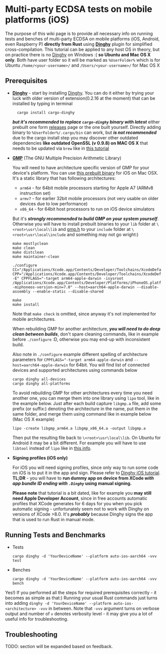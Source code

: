 Multi-party ECDSA tests on mobile platforms (iOS)
=====================================

The purpose of this wiki page is to provide all necessary info on running tests and benches of multi-party ECDSA on mobile platforms (iOS, Android, even Raspberry P) **directly from Rust** using [**Dinghy**](https://github.com/snipsco/dinghy) plugin for simplified cross-compilation. This tutorial can be applied to any host OS in theory, but on practice there is no [Dinghy](https://github.com/snipsco/dinghy) on Windows :( **so Ubuntu and Mac OS X only**. Both have user folder so it will be marked as `%UserFolder%` which is for Ubuntu `/home/<your-username>/` and `/Users/<your-username>/` for Mac OS X

Prerequisites
--

* [**Dinghy**](https://github.com/snipsco/dinghy) - start by installing [Dinghy](https://github.com/snipsco/dinghy). You can do it either by trying your luck with older version of extension(0.2.16 at the moment) that can be installed by typing in terminal

        cargo install cargo-dinghy

    **_but it's recommended to replace `cargo-dinghy` binary with latest_** either prebuilt one form [releases](https://github.com/snipsco/dinghy/releases) page or the one built yourself. Directly adding binary to `%UserFolder%/.cargo/bin` can work, but **_is not recommended_** due to the cargo install step you may discover other outdated dependencies **like outdated OpenSSL (v 0.9.8) on MAC OS X** that needs to be updated via `brew` like in [this tutorial](https://medium.com/@katopz/how-to-upgrade-openssl-8d005554401)

* [**GMP**](https://gmplib.org/) (The GNU Multiple Precision Arithmetic Library)

    You will need to have architecture specific version of GMP for your device's platform. You can use [this prebuilt binary](./bin/gmp_ios.zip) for iOS on  Mac OSX. It's a static library that has following architectures:
  
  * `arm64` - for 64bit mobile processors starting for Apple A7 (ARMv8 instruction set)
  * `armv7` - for earlier 32bit mobile processors (not very usable on older devices due to low performance)
  * `x86_64` - for 64bit host processors to run on iOS device simulators
  
  But it's **_strongly recommended to build GMP on your system yourself_**. Otherwise you will have to install prebuilt binaries to your `lib` folder at `\<root>⁩\⁨usr⁩\local⁩\lib⁩` and [gmp.h](./bin/gmp_ios.zip) to your `include` folder at `\<root>⁩\⁨usr⁩\local⁩\include⁩` and something may not go wright:)

      make mostlyclean
      make clean
      make distclean
      make maintainer-clean

      ./configure CC="/Applications/Xcode.app/Contents/Developer/Toolchains/XcodeDefault.xctoolchain/usr/bin/clang" CPP="/Applications/Xcode.app/Contents/Developer/Toolchains/XcodeDefault.xctoolchain/usr/bin/clang -E" CPPFLAGS="-target arm64-apple-darwin -isysroot /Applications/Xcode.app/Contents/Developer/Platforms/iPhoneOS.platform/Developer/SDKs/iPhoneOS.sdk/ -miphoneos-version-min=7.0" --host=aarch64-apple-darwin --disable-assembly --enable-static --disable-shared

      make
      make install

  Note that `make check` is omitted, since anyway it's not implemented for mobile architectures.

  When rebuilding GMP for another architecture, **_you will need to do deep clean between builds_**, don't spare cleaning commands, like in example before `./configure` :D, otherwise you may end-up with inconsistent build.

  Also note in `./configure` example different spelling of architecture parameters for `CPPFLAGS="-target arm64-apple-darwin` and `--host=aarch64-apple-darwin` for 64bit. You will find list of connected devices and supported architectures using commands below
  
      cargo dinghy all-devices
      cargo dinghy all-platforms

  To avoid rebuilding GMP for other architectures every time you need another one, you can merge them into one library using `lipo` tool, like in the example below. Just after each build capture `libgmp.a` file, add some prefix (or suffix:) denoting the architecture in the name, put them in the same folder, and merge them using command like in example below (Mac OS X example)
  
      lipo -create libgmp_arm64.a libgmp_x86_64.a -output libgmp.a
  
  Then put the resulting file back to `\<root>⁩\⁨usr⁩\local⁩\lib`. On Ubuntu for Android it may be a bit different. For example you will have to use `libtool` instead of `lipo` like in [this info](https://stackoverflow.com/questions/3821916/how-to-merge-two-ar-static-libraries-into-one).

* **Signing profiles (iOS only)**

  For iOS you will need signing profiles, since only way to run some code on iOS is to put it in the app and sign. Please refer to [Dinghy iOS tutorial](https://github.com/snipsco/dinghy/blob/master/docs/ios.md). **TL;DR** - you will have to **run dummy app on device from XCode _with app bundle ID ending with `.Dinghy`_ using manual signing.**

  **Please note** that tutorial is a bit dated, like for example you **may still need Apple Developer Account**, since in free accounts automatic profiles that XCode generates for 6 days for you when you pick automatic signing - unfortunately seem not to work with Dinghy on versions of XCode >8.0. It's **_probably_** because Dinghy signs the app that is used to run Rust in manual mode.

Running Tests and Benchmarks
--

* Tests

      cargo dinghy -d 'YourDeviceName' --platform auto-ios-aarch64 -vvv test

* Benches

      cargo dinghy -d 'YourDeviceName' --platform auto-ios-aarch64 -vvv bench 

Yes!) If you performed all the steps for required prerequisites correctly - it becomes as simple as that:) Running your usual Rust commands just turns into adding `dinghy -d 'YourDeviceName' --platform auto-ios-<architecture> -vvv` in between. Note that `-vvv` argument turns on verbose output and number of `v` denotes verbosity level - it may give you a lot of useful info for troubleshooting.

Troubleshooting
--

TODO: section will be expanded based on feedback.